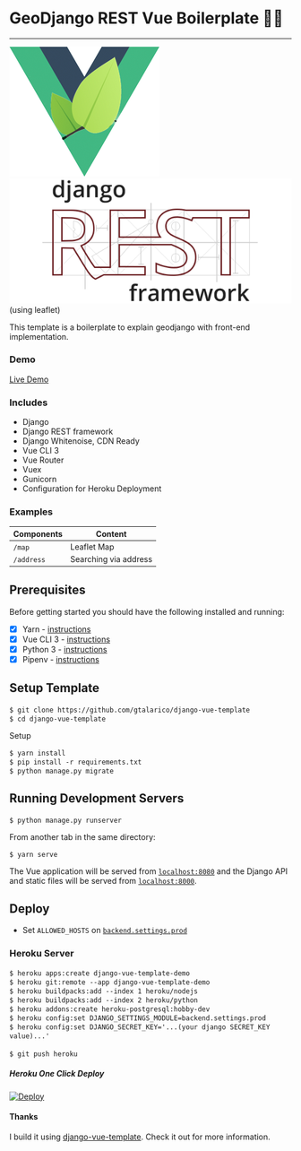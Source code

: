 # GeoDjango REST Vue Boilerplate 💚🐍
___
![Vue Logo](./src/assets/vue-leaflet.png "Vue Logo")
![Django Logo](./src/assets/REST.png "Django REST")
(using leaflet)

This template is a boilerplate to explain geodjango with front-end implementation. 

### Demo

[Live Demo](https://geodjango-rest-vue-boilerplate.herokuapp.com/)

### Includes

* Django
* Django REST framework
* Django Whitenoise, CDN Ready
* Vue CLI 3
* Vue Router
* Vuex
* Gunicorn
* Configuration for Heroku Deployment


### Examples


| Components             |  Content                                   |
|----------------------|--------------------------------------------|
| `/map`           | Leaflet Map          |
| `/address`       | Searching via address                        |


## Prerequisites

Before getting started you should have the following installed and running:

- [X] Yarn - [instructions](https://yarnpkg.com/en/docs/install)
- [X] Vue CLI 3 - [instructions](https://cli.vuejs.org/guide/installation.html)
- [X] Python 3 - [instructions](https://wiki.python.org/moin/BeginnersGuide)
- [X] Pipenv - [instructions](https://pipenv.readthedocs.io/en/latest/install/#installing-pipenv)

## Setup Template

```
$ git clone https://github.com/gtalarico/django-vue-template
$ cd django-vue-template
```

Setup
```
$ yarn install
$ pip install -r requirements.txt
$ python manage.py migrate
```

## Running Development Servers

```
$ python manage.py runserver
```

From another tab in the same directory:

```
$ yarn serve
```

The Vue application will be served from [`localhost:8080`](http://localhost:8080/) and the Django API
and static files will be served from [`localhost:8000`](http://localhost:8000/).


## Deploy

* Set `ALLOWED_HOSTS` on [`backend.settings.prod`](/backend/settings/prod.py)

### Heroku Server

```
$ heroku apps:create django-vue-template-demo
$ heroku git:remote --app django-vue-template-demo
$ heroku buildpacks:add --index 1 heroku/nodejs
$ heroku buildpacks:add --index 2 heroku/python
$ heroku addons:create heroku-postgresql:hobby-dev
$ heroku config:set DJANGO_SETTINGS_MODULE=backend.settings.prod
$ heroku config:set DJANGO_SECRET_KEY='...(your django SECRET_KEY value)...'

$ git push heroku
```

##### Heroku One Click Deploy

[![Deploy](https://www.herokucdn.com/deploy/button.svg)](https://heroku.com/deploy?template=https://github.com/hvitis/geodjango-rest-vue-boilerplate)

#### Thanks

I build it using [django-vue-template][0]. Check it out for more information.


[0]: https://github.com/hvitis/geodjango-rest-vue-boilerplate